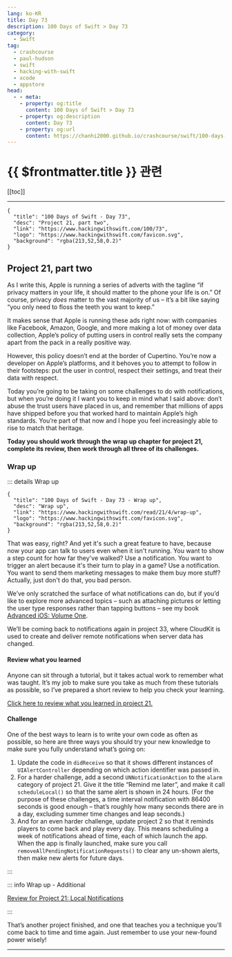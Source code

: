 ```yaml
---
lang: ko-KR
title: Day 73
description: 100 Days of Swift > Day 73
category:
  - Swift
tag: 
  - crashcourse
  - paul-hudson
  - swift
  - hacking-with-swift
  - xcode
  - appstore
head:
  - - meta:
    - property: og:title
      content: 100 Days of Swift > Day 73
    - property: og:description
      content: Day 73
    - property: og:url
      content: https://chanhi2000.github.io/crashcourse/swift/100-days-of-swift/73.html
---
```


# {{ $frontmatter.title }} 관련

[[toc]]

---

```component VPCard
{
  "title": "100 Days of Swift - Day 73",
  "desc": "Project 21, part two",
  "link": "https://www.hackingwithswift.com/100/73",
  "logo": "https://www.hackingwithswift.com/favicon.svg",
  "background": "rgba(213,52,58,0.2)"
}
```

## Project 21, part two

As I write this, Apple is running a series of adverts with the tagline “if privacy matters in your life, it should matter to the phone your life is on.” Of course, privacy _does_ matter to the vast majority of us – it’s a bit like saying “you only need to floss the teeth you want to keep.”

It makes sense that Apple is running these ads right now: with companies like Facebook, Amazon, Google, and more making a lot of money over data collection, Apple’s policy of putting users in control really sets the company apart from the pack in a really positive way.

However, this policy doesn’t end at the border of Cupertino. You’re now a developer on Apple’s platforms, and it behoves you to attempt to follow in their footsteps: put the user in control, respect their settings, and treat their data with respect.

Today you’re going to be taking on some challenges to do with notifications, but when you’re doing it I want you to keep in mind what I said above: don’t abuse the trust users have placed in us, and remember that millions of apps have shipped before you that worked hard to maintain Apple’s high standards. You’re part of that now and I hope you feel increasingly able to rise to match that heritage.

__Today you should work through the wrap up chapter for project 21, complete its review, then work through all three of its challenges.__

### Wrap up

::: details Wrap up

```component VPCard
{
  "title": "100 Days of Swift - Day 73 - Wrap up",
  "desc": "Wrap up",
  "link": "https://www.hackingwithswift.com/read/21/4/wrap-up",
  "logo": "https://www.hackingwithswift.com/favicon.svg",
  "background": "rgba(213,52,58,0.2)"
}
```

<VidStack src="youtube/iAMuDXSi2Cc"/>

That was easy, right? And yet it's such a great feature to have, because now your app can talk to users even when it isn't running. You want to show a step count for how far they've walked? Use a notification. You want to trigger an alert because it's their turn to play in a game? Use a notification. You want to send them marketing messages to make them buy more stuff? Actually, just don't do that, you bad person.

We’ve only scratched the surface of what notifications can do, but if you’d like to explore more advanced topics – such as attaching pictures or letting the user type responses rather than tapping buttons – see my book [Advanced iOS: Volume One](https://gum.co/advanced-ios-1).

We’ll be coming back to notifications again in project 33, where CloudKit is used to create and deliver remote notifications when server data has changed.

#### Review what you learned

Anyone can sit through a tutorial, but it takes actual work to remember what was taught. It’s my job to make sure you take as much from these tutorials as possible, so I’ve prepared a short review to help you check your learning.

[Click here to review what you learned in project 21.][project-21-local-notifications]

#### Challenge

One of the best ways to learn is to write your own code as often as possible, so here are three ways you should try your new knowledge to make sure you fully understand what’s going on:

1. Update the code in `didReceive` so that it shows different instances of `UIAlertController` depending on which action identifier was passed in.
2. For a harder challenge, add a second `UNNotificationAction` to the `alarm` category of project 21. Give it the title “Remind me later”, and make it call `scheduleLocal()` so that the same alert is shown in 24 hours. (For the purpose of these challenges, a time interval notification with 86400 seconds is good enough – that’s roughly how many seconds there are in a day, excluding summer time changes and leap seconds.)
3. And for an even harder challenge, update project 2 so that it reminds players to come back and play every day. This means scheduling a week of notifications ahead of time, each of which launch the app. When the app is finally launched, make sure you call `removeAllPendingNotificationRequests()` to clear any un-shown alerts, then make new alerts for future days.

:::

::: info Wrap up - Additional

[Review for Project 21: Local Notifications][project-21-local-notifications]

:::

That’s another project finished, and one that teaches you a technique you’ll come back to time and time again. Just remember to use your new-found power wisely!

---

<TagLinks />

[project-21-local-notifications]: https://www.hackingwithswift.com/review/hws/project-21-local-notifications